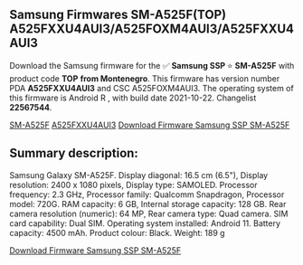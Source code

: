 <h2>Samsung Firmwares SM-A525F(TOP) A525FXXU4AUI3/A525FOXM4AUI3/A525FXXU4AUI3</h2>
Download the Samsung firmware for the ✅ <strong>Samsung SSP </strong> ⭐ <strong>SM-A525F</strong> with product code <strong>TOP</strong> <strong> from Montenegro</strong>. This firmware has version number PDA <strong>A525FXXU4AUI3</strong> and CSC A525FOXM4AUI3. The operating system of this firmware is Android R , with build date 2021-10-22. Changelist <strong>22567544</strong>.


[SM-A525F](https://samfirm.shop/samsung/model/SM-A525F)
[A525FXXU4AUI3](https://samfirm.shop/samsung/pda/A525FXXU4AUI3)
[Download Firmware Samsung SSP SM-A525F](https://samfirm.shop/samsung/firmware/467590)
<h2>Summary description:</h2>
<p>Samsung Galaxy SM-A525F. Display diagonal: 16.5 cm (6.5"), Display resolution: 2400 x 1080 pixels, Display type: SAMOLED. Processor frequency: 2.3 GHz, Processor family: Qualcomm Snapdragon, Processor model: 720G. RAM capacity: 6 GB, Internal storage capacity: 128 GB. Rear camera resolution (numeric): 64 MP, Rear camera type: Quad camera. SIM card capability: Dual SIM. Operating system installed: Android 11. Battery capacity: 4500 mAh. Product colour: Black. Weight: 189 g</p>


[Download Firmware Samsung SSP SM-A525F](https://samfirm.shop/samsung/firmware/467590)
